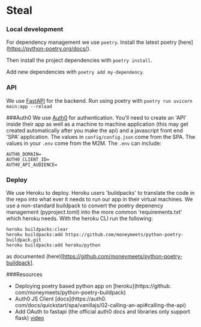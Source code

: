 # Steal

### Local development
For dependency management we use `poetry`. Install the latest poetry [here]
(https://python-poetry.org/docs/).

Then install the project dependencies with `poetry install`.

Add new dependencies with `poetry add my-dependency`.

### API
We use [FastAPI](https://fastapi.tiangolo.com/) for the backend. Run using 
poetry with ```poetry run uvicorn main:app --reload```


###Auth0
We use [Auth0](https://auth0.com/) for authentication. You'll need to create 
an 'API' inside their app as well as a machine to machine application (this 
may get created automatically after you make the api) and a javascript front 
end 'SPA' application. The values in `config/config.json` come from the SPA. The 
values in your `.env` come from the M2M. The `.env` can include:
```
AUTH0_DOMAIN=
AUTH0_CLIENT_ID=
AUTH0_API_AUDIENCE=
```
### Deploy
We use Heroku to deploy. Heroku users 'buildpacks' to translate the code in 
the repo into what ever it needs to run our app in their virtual machines. 
We use a non-standard buildpack to convert the poetry depenency management 
(pyproject.toml) into the more common 'requirements.txt' which heroku needs. 
With the heroku CLI run the following: 

```
heroku buildpacks:clear
heroku buildpacks:add https://github.com/moneymeets/python-poetry-buildpack.git
heroku buildpacks:add heroku/python
```
as documented (here)[https://github.com/moneymeets/python-poetry-buildpack].


###Resources
* Deploying poetry based python app on [heroku](https://github.
com/moneymeets/python-poetry-buildpack)
* Auth0 JS Client [docs](https://auth0.
com/docs/quickstart/spa/vanillajs/02-calling-an-api#calling-the-api)
* Add OAuth to fastapi (the official auth0 docs and libraries only support 
  flask) [video](https://www.youtube.com/watch?v=ZSzzpnsOdrA)
